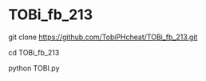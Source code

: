 # TOBi_fb_213

git clone https://github.com/TobiPHcheat/TOBi_fb_213.git

cd TOBi_fb_213

python TOBI.py
